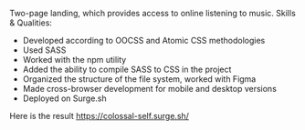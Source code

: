 Two-page landing, which provides access to online listening to music.
Skills & Qualities: 
- Developed according to OOCSS and Atomic CSS methodologies
- Used SASS 
- Worked with the npm utility
- Added the ability to compile SASS to CSS in the project
- Organized the structure of the file system, worked with Figma
- Made cross-browser development for mobile and desktop versions
- Deployed on Surge.sh

Here is the result https://colossal-self.surge.sh/ 



